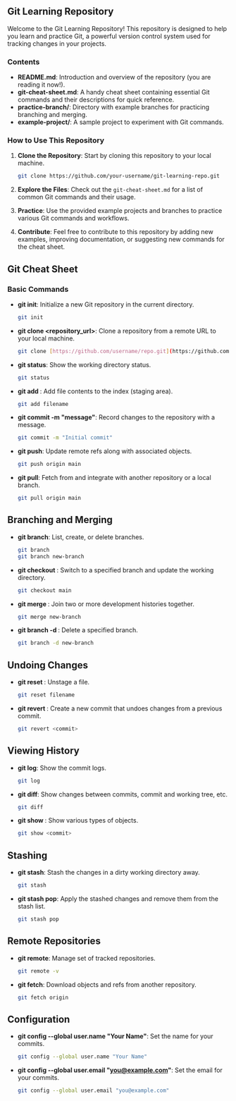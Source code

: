 ## Git Learning Repository

Welcome to the Git Learning Repository! This repository is designed to help you learn and practice Git, a powerful version control system used for tracking changes in your projects.

### Contents

* **README.md**: Introduction and overview of the repository (you are reading it now!).
* **git-cheat-sheet.md**: A handy cheat sheet containing essential Git commands and their descriptions for quick reference.
* **practice-branch/**: Directory with example branches for practicing branching and merging.
* **example-project/**: A sample project to experiment with Git commands.

### How to Use This Repository

1. **Clone the Repository**: Start by cloning this repository to your local machine.

   ```sh
   git clone https://github.com/your-username/git-learning-repo.git
   ```

2. **Explore the Files**: Check out the `git-cheat-sheet.md` for a list of common Git commands and their usage.
3. **Practice**: Use the provided example projects and branches to practice various Git commands and workflows.
4. **Contribute**: Feel free to contribute to this repository by adding new examples, improving documentation, or suggesting new commands for the cheat sheet.

## Git Cheat Sheet

### Basic Commands

* **git init**: Initialize a new Git repository in the current directory.

   ```sh
   git init
   ```

* **git clone <repository_url>**: Clone a repository from a remote URL to your local machine.

   ```sh
   git clone [https://github.com/username/repo.git](https://github.com/username/repo.git)
   ```

* **git status**: Show the working directory status.

   ```sh
   git status
   ```

* **git add <file>**: Add file contents to the index (staging area).

   ```sh
   git add filename
   ```

* **git commit -m "message"**: Record changes to the repository with a message.

   ```sh
   git commit -m "Initial commit"
   ```

* **git push**: Update remote refs along with associated objects.

   ```sh
   git push origin main
   ```

* **git pull**: Fetch from and integrate with another repository or a local branch.

   ```sh
   git pull origin main
   ```

## Branching and Merging

* **git branch**: List, create, or delete branches.

   ```sh
   git branch
   git branch new-branch
   ```

* **git checkout <branch>**: Switch to a specified branch and update the working directory.

   ```sh
   git checkout main
   ```

* **git merge <branch>**: Join two or more development histories together.

   ```sh
   git merge new-branch
   ```

* **git branch -d <branch>**: Delete a specified branch.

   ```sh
   git branch -d new-branch
   ```

## Undoing Changes

* **git reset <file>**: Unstage a file.

   ```sh
   git reset filename
   ```

* **git revert <commit>**: Create a new commit that undoes changes from a previous commit.

   ```sh
   git revert <commit>
   ```

## Viewing History

* **git log**: Show the commit logs.

   ```sh
   git log
   ```

* **git diff**: Show changes between commits, commit and working tree, etc.

   ```sh
   git diff
   ```

* **git show <commit>**: Show various types of objects.

   ```sh
   git show <commit>
   ```

## Stashing

* **git stash**: Stash the changes in a dirty working directory away.

   ```sh
   git stash
   ```

* **git stash pop**: Apply the stashed changes and remove them from the stash list.

   ```sh
   git stash pop
   ```

## Remote Repositories

* **git remote**: Manage set of tracked repositories.

   ```sh
   git remote -v
   ```

* **git fetch**: Download objects and refs from another repository.

   ```sh
   git fetch origin
   ```

## Configuration

* **git config --global user.name "Your Name"**: Set the name for your commits.

   ```sh
   git config --global user.name "Your Name"
   ```

* **git config --global user.email "you@example.com"**: Set the email for your commits.

   ```sh
   git config --global user.email "you@example.com"
   ```
